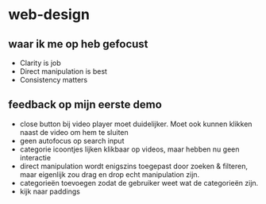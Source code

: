 # web-design

## waar ik me op heb gefocust

- Clarity is job
- Direct manipulation is best
- Consistency matters

## feedback op mijn eerste demo

- close button bij video player moet duidelijker. Moet ook kunnen klikken naast de video om hem te sluiten
- geen autofocus op search input 
- categorie icoontjes lijken klikbaar op videos, maar hebben nu geen interactie
- direct manipulation wordt enigszins toegepast door zoeken & filteren, maar eigenlijk zou drag en drop echt manipulation zijn. 
- categorieën toevoegen zodat de gebruiker weet wat de categorieën zijn.
- kijk naar paddings


